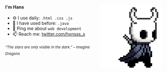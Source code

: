 <div>
<img src="./img/icon.gif" width="200" align="right"/>
 <!---<img src="./img/about_whiteandblack_style0.gif" width="500" />-->
 
#### I'm Hans

- ⚙️ I use daily: `.html .css .js`
- 🐸 I have used before: `.java`
- 💬 Ping me about `web development`
- 📫 Reach me: [twitter.com/hxnsss_s](https://twitter.com/hxnsss_s)
  
<sub> *“The stars are only visible in the dark.” – Imagine Dragons* </sub>

</div>
